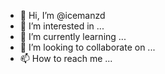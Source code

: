 - 👋 Hi, I’m @icemanzd
- 👀 I’m interested in ...
- 🌱 I’m currently learning ...
- 💞️ I’m looking to collaborate on ...
- 📫 How to reach me ...

<!---
icemanzd/icemanzd is a ✨ special ✨ repository because its `README.md` (this file) appears on your GitHub profile.
You can click the Preview link to take a look at your changes.
--->
